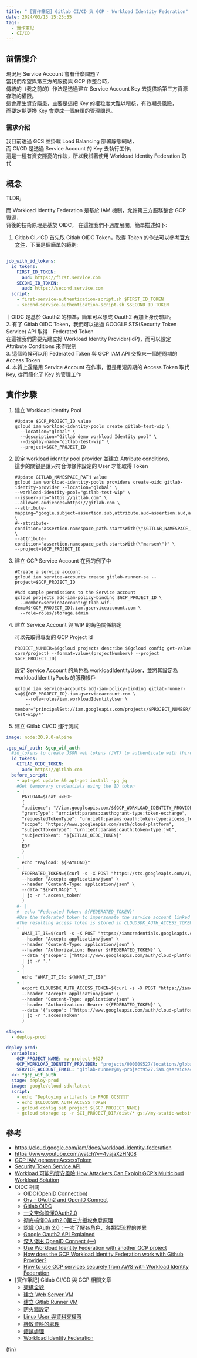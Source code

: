 ```yaml
---
title: " [實作筆記] Gitlab CI/CD 與 GCP - Workload Identity Federation"
date: 2024/03/13 15:25:55
tags:
  - 實作筆記
  - CI/CD
---
```

## 前情提介

現況用 Service Account 會有什麼問題？  
當我們希望與第三方的服務與 GCP 作整合時，  
傳統的（我之前的）作法是透過建立 Service Account Key 去提供給第三方資源存取的權限。  
這會產生資安隱患，主要是這把 Key 的權粒度大難以稽核，有效期長風險，  
而要定期更換 Key 會變成一個麻煩的管理問題。

### 需求介紹

我目前透過 GCS 並掛載 Load Balancing 部署靜態網站，  
而 CI/CD 是透過 Service Account 的 Key 去執行工作，  
這是一種有資安隱憂的作法，所以我試著使用 Workload Identity Federation 取代

## 概念

TLDR;

而 Workload Identity Federation 是基於 IAM 機制，允許第三方服務整合 GCP 資源，  
背後的技術原理是基於 OIDC， 在這裡我們不過度展開，簡單描述如下:

1. Gitlab CI／CD 首先取 Gitlab OIDC Token，取得 Token 的作法可以參考[官方文件](https://docs.gitlab.com/ee/ci/secrets/id_token_authentication.html)，下面是個簡單的範例:

  ```yaml

  job_with_id_tokens:
    id_tokens:
      FIRST_ID_TOKEN:
        aud: https://first.service.com
      SECOND_ID_TOKEN:
        aud: https://second.service.com
    script:
      - first-service-authentication-script.sh $FIRST_ID_TOKEN
      - second-service-authentication-script.sh $SECOND_ID_TOKEN
  ```

  ｜OIDC 是基於 Oauth2 的標準，簡單可以想成 Oauth2 再加上身份驗証。  
2. 有了  Gitlab OIDC Token，我們可以透過 GOOGLE STS(Security Token Service) API 取得　Federated Token  
  在這裡我們需要先建立好 Workload Identity Provider(IdP)，而可以設定 Attribute Conditions 來作限制  
3. 這個時候可以用 Federated Token 與 GCP IAM API 交換來一個短周期的 Access Token  
4. 本質上還是用 Service Account 在作事，但是用短周期的 Access Token 取代 Key, 從而簡化了 Key 的管理工作  

## 實作步驟

1. 建立 Workload Identity Pool

    ```shell
    #Update $GCP_PROJECT_ID value
    gcloud iam workload-identity-pools create gitlab-test-wip \
      --location="global" \
      --description="Gitlab demo workload Identity pool" \
      --display-name="gitlab-test-wip" \
      --project=$GCP_PROJECT_ID
    ```

2. 設定 workload identity pool provider 並建立 Attribute conditions,  
這步的關鍵是讓只符合你條件設定的 User 才能取得 Token

    ```shell
    #Update GITLAB_NAMESPACE_PATH value
    gcloud iam workload-identity-pools providers create-oidc gitlab-identity-provider --location="global" \
    --workload-identity-pool="gitlab-test-wip" \
    --issuer-uri="https://gitlab.com" \
    --allowed-audiences=https://gitlab.com \
    --attribute-mapping="google.subject=assertion.sub,attribute.aud=assertion.aud,attribute.project_path=assertion.project_path,attribute.project_id=assertion.project_id,attribute.namespace_id=assertion.namespace_id,attribute.namespace_path=assertion.namespace_path,attribute.user_email=assertion.user_email,attribute.ref=assertion.ref,attribute.ref_type=assertion.ref_type" \
    #--attribute-condition="assertion.namespace_path.startsWith(\"$GITLAB_NAMESPACE_PATH\")" \
    --attribute-condition="assertion.namespace_path.startsWith(\"marsen\")" \
    --project=$GCP_PROJECT_ID
    ```

3. 建立 GCP Service Account
在我的例子中

    ```shell
    #Create a service account
    gcloud iam service-accounts create gitlab-runner-sa --project=$GCP_PROJECT_ID

    #Add sample permissions to the Service account
    gcloud projects add-iam-policy-binding $GCP_PROJECT_ID \
      --member=serviceAccount:gitlab-wif-demo@${GCP_PROJECT_ID}.iam.gserviceaccount.com \
      --role=roles/storage.admin
    ```

4. 建立 Service Account 與 WIP 的角色關係綁定

    可以先取得專案的 GCP Project Id

    ```shell
    PROJECT_NUMBER=$(gcloud projects describe $(gcloud config get-value core/project) --format=value\(projectNumber\) --project $GCP_PROJECT_ID)
    ```

    設定 Service Account 的角色為 workloadIdentityUser，並將其設定為 workloadIdentityPools 的服務帳戶

    ```shell
    gcloud iam service-accounts add-iam-policy-binding gitlab-runner-sa@${GCP_PROJECT_ID}.iam.gserviceaccount.com \
        --role=roles/iam.workloadIdentityUser \
        --member="principalSet://iam.googleapis.com/projects/$PROJECT_NUMBER/locations/global/workloadIdentityPools/gitlab-test-wip/*"
    ```

5. 建立 Gitlab CI/CD 進行測試

```yaml
image: node:20.9.0-alpine

.gcp_wif_auth: &gcp_wif_auth
  #id_tokens to create JSON web tokens (JWT) to authenticate with third party services.This replaces the CI_JOB_JWT_V2
  id_tokens:
    GITLAB_OIDC_TOKEN:
      aud: https://gitlab.com
  before_script:
    - apt-get update && apt-get install -yq jq
    #Get temporary credentials using the ID token
    - |
      PAYLOAD=$(cat <<EOF
      {
      "audience": "//iam.googleapis.com/${GCP_WORKLOAD_IDENTITY_PROVIDER}",
      "grantType": "urn:ietf:params:oauth:grant-type:token-exchange",
      "requestedTokenType": "urn:ietf:params:oauth:token-type:access_token",
      "scope": "https://www.googleapis.com/auth/cloud-platform",
      "subjectTokenType": "urn:ietf:params:oauth:token-type:jwt",
      "subjectToken": "${GITLAB_OIDC_TOKEN}"
      }
      EOF
      )
    - |
      echo "Payload: ${PAYLOAD}"
    - |
      FEDERATED_TOKEN=$(curl -s -X POST "https://sts.googleapis.com/v1/token" \
      --header "Accept: application/json" \
      --header "Content-Type: application/json" \
      --data "${PAYLOAD}" \
      | jq -r '.access_token'
      )
    #- | 
    #  echo "Federated Token: ${FEDERATED_TOKEN}"
    #Use the federated token to impersonate the service account linked to workload identity pool
    #The resulting access token is stored in CLOUDSDK_AUTH_ACCESS_TOKEN environment variable and this will be passed to the gcloud CLI
    - |
      WHAT_IT_IS=$(curl -s -X POST "https://iamcredentials.googleapis.com/v1/projects/-/serviceAccounts/${SERVICE_ACCOUNT_EMAIL}:generateAccessToken" \
      --header "Accept: application/json" \
      --header "Content-Type: application/json" \
      --header "Authorization: Bearer ${FEDERATED_TOKEN}" \
      --data '{"scope": ["https://www.googleapis.com/auth/cloud-platform"]}' \
      | jq -r '.'
      )
    - |
      echo "WHAT_IT_IS: ${WHAT_IT_IS}"
    - |
      export CLOUDSDK_AUTH_ACCESS_TOKEN=$(curl -s -X POST "https://iamcredentials.googleapis.com/v1/projects/-/serviceAccounts/${SERVICE_ACCOUNT_EMAIL}:generateAccessToken" \
      --header "Accept: application/json" \
      --header "Content-Type: application/json" \
      --header "Authorization: Bearer ${FEDERATED_TOKEN}" \
      --data '{"scope": ["https://www.googleapis.com/auth/cloud-platform"]}' \
      | jq -r '.accessToken'
      )

stages:
  - deploy-prod

deploy-prod:
  variables:
    GCP_PROJECT_NAME: my-project-9527
    GCP_WORKLOAD_IDENTITY_PROVIDER: "projects/000009527/locations/global/workloadIdentityPools/gitlab-test-wip/providers/gitlab-identity-provider"
    SERVICE_ACCOUNT_EMAIL: "gitlab-runner@my-project9527.iam.gserviceaccount.com"
  <<: *gcp_wif_auth
  stage: deploy-prod
  image: google/cloud-sdk:latest
  script:
    - echo "Deploying artifacts to PROD GCS🚀🚀🚀"
    - echo $CLOUDSDK_AUTH_ACCESS_TOKEN
    - gcloud config set project ${GCP_PROJECT_NAME}
    - gcloud storage cp -r $CI_PROJECT_DIR/dist/* gs://my-static-website/

```

## 參考

- <https://cloud.google.com/iam/docs/workload-identity-federation>
- <https://www.youtube.com/watch?v=4vajaXzHN08>
- [GCP IAM generateAccessToken](https://cloud.google.com/iam/docs/reference/credentials/rest/v1/projects.serviceAccounts/generateAccessToken)
- [Security Token Service API](https://cloud.google.com/iam/docs/reference/sts/rest)
- [Workload 可能的資安風險:How Attackers Can Exploit GCP’s Multicloud Workload Solution](https://ermetic.com/blog/gcp/how-attackers-can-exploit-gcps-multicloud-workload-solution/)
- OIDC 相關
  - [OIDC(OpenID Connection)](https://hackmd.io/@Burgess/rkjLdxbmU#)
  - [Ory - OAuth2 and OpenID Connect](https://www.ory.sh/docs/oauth2-oidc)
  - [Gitlab OIDC](https://docs.gitlab.com/ee/ci/cloud_services/google_cloud/)
  - [一文带你搞懂OAuth2.0](https://juejin.cn/post/7175385017479069754?from=search-suggest)
  - [彻底搞懂OAuth2.0第三方授权免登原理](https://juejin.cn/post/7340481613144293395)
  - [認識 OAuth 2.0：一次了解各角色、各類型流程的差異](https://www.technice.com.tw/experience/12520/)
  - [Google Oauth2 API Explained](https://medium.com/@pumudu88/google-oauth2-api-explained-dbb84ff97079)
  - [深入淺出 OpenID Connect (一)](https://shuninjapan.medium.com/%E6%B7%B1%E5%85%A5%E6%B7%BA%E5%87%BA-openid-connect-%E4%B8%80-8701bbf00958)
  - [Use Workload Identity Federation with another GCP project](https://medium.com/google-cloud/use-workload-identity-federation-with-another-gcp-project-98dc3b1c236c)
  - [How does the GCP Workload Identity Federation work with Github Provider?](https://medium.com/google-cloud/how-does-the-gcp-workload-identity-federation-work-with-github-provider-a9397efd7158)
  - [How to use GCP services securely from AWS with Workload Identity Federation](https://medium.com/@derek10cloud/how-to-use-gcp-services-securely-from-aws-with-workload-identity-federation-cc15fd8d7960)
- [實作筆記] Gitlab CI/CD 與 GCP 相關文章
  - [架構全貌](https://blog.marsen.me/2023/04/13/2023/gitlab_ci_and_gcp_vm/)
  - [建立 Web Server VM](https://blog.marsen.me/2023/04/14/2023/gitlab_ci_and_gcp_vm_create_server/)
  - [建立 Gitlab Runner VM](https://blog.marsen.me/2023/04/14/2023/gitlab_ci_and_gcp_vm_cretae_runner/)
  - [防火牆設定](https://blog.marsen.me/2023/04/14/2023/gitlab_ci_and_gcp_vm_firewall/)
  - [Linux User 與資料夾權限](https://blog.marsen.me/2023/04/24/2023/gitlab_ci_and_gcp_vm_account/)
  - [機敏資料的處理](https://blog.marsen.me/2023/05/29/2023/gitlab_ci_and_gcp_vm_secret_config/)
  - [錯誤處理](https://blog.marsen.me/2023/11/16/2023/gitlab_ci_error_handle/)
  - [Workload Identity Federation](https://blog.marsen.me/2024/03/13/2024/gitlab_ci_and_gcp_workload_federation/)

(fin)

